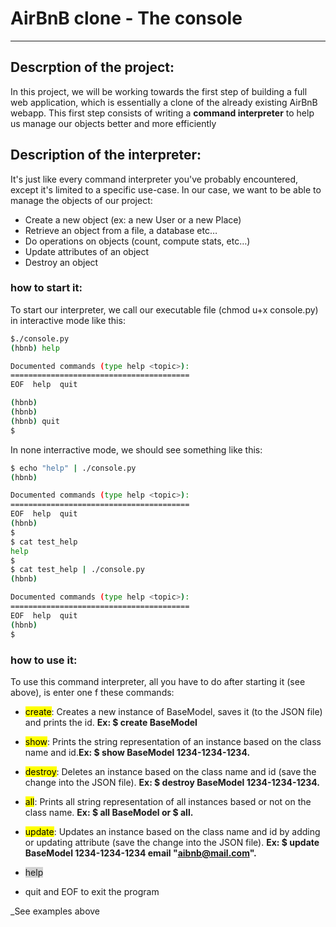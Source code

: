 # AirBnB clone - The console
---
## Descrption of the project:
In this project, we will be working towards the first step of building a full web application, which is essentially a clone of the already existing AirBnB webapp. This first step consists of writing a **command interpreter** to help us manage our objects better and more efficiently

## Description of the interpreter:
It's just like every command interpreter you've probably encountered, except it's limited to a specific use-case. In our case, we want to be able to manage the objects of our project:

* Create a new object (ex: a new User or a new Place)
* Retrieve an object from a file, a database etc…
* Do operations on objects (count, compute stats, etc…)
* Update attributes of an object
* Destroy an object

### how to start it:
To start our interpreter, we call our executable file (chmod u+x console.py) in interactive mode like this:
```bash
$./console.py
(hbnb) help

Documented commands (type help <topic>):
========================================
EOF  help  quit

(hbnb) 
(hbnb) 
(hbnb) quit
$
```
In none interractive mode, we should see something like this:
```bash
$ echo "help" | ./console.py
(hbnb)

Documented commands (type help <topic>):
========================================
EOF  help  quit
(hbnb) 
$
$ cat test_help
help
$
$ cat test_help | ./console.py
(hbnb)

Documented commands (type help <topic>):
========================================
EOF  help  quit
(hbnb) 
$
```
### how to use it:
To use this command interpreter, all you have to do after starting it (see above), is enter one f these commands:

* <mark>create</mark>:  Creates a new instance of BaseModel, saves it (to the JSON file) and prints the id. **Ex: $ create BaseModel**
* <mark>show</mark>: Prints the string representation of an instance based on the class name and id.**Ex: $ show BaseModel 1234-1234-1234.**
* <mark>destroy</mark>:  Deletes an instance based on the class name and id (save the change into the JSON file). **Ex: $ destroy BaseModel 1234-1234-1234.**
* <mark>all</mark>: Prints all string representation of all instances based or not on the class name. **Ex: $ all BaseModel or $ all.**
* <mark>update</mark>: Updates an instance based on the class name and id by adding or updating attribute (save the change into the JSON file). **Ex: $ update BaseModel 1234-1234-1234 email "aibnb@mail.com".**
* <span style="background-color: lightgray">help</span>

* quit and EOF to exit the program

_See examples above
